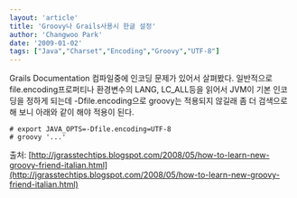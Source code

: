 ```yaml
---
layout: 'article'
title: 'Groovy나 Grails사용시 한글 설정'
author: 'Changwoo Park'
date: '2009-01-02'
tags: ["Java","Charset","Encoding","Groovy","UTF-8"]
---
```


Grails Documentation 컴파일중에 인코딩 문제가 있어서 살펴봤다. 일반적으로 file.encoding프로퍼티나 환경변수의 LANG, LC_ALL등을 읽어서 JVM이 기본 인코딩을 정하게 되는데 -Dfile.encoding으로 groovy는 적용되지 않길래 좀 더 검색으로 해 보니 아래와 같이 해야 적용이 된다.

    # export JAVA_OPTS=-Dfile.encoding=UTF-8
    # groovy '...'

출처: [http://jgrasstechtips.blogspot.com/2008/05/how-to-learn-new-groovy-friend-italian.html](http://jgrasstechtips.blogspot.com/2008/05/how-to-learn-new-groovy-friend-italian.html)
